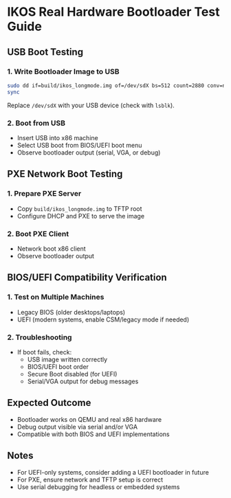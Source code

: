 # IKOS Real Hardware Bootloader Test Guide

## USB Boot Testing

### 1. Write Bootloader Image to USB
```bash
sudo dd if=build/ikos_longmode.img of=/dev/sdX bs=512 count=2880 conv=notrunc
sync
```
Replace `/dev/sdX` with your USB device (check with `lsblk`).

### 2. Boot from USB
- Insert USB into x86 machine
- Select USB boot from BIOS/UEFI boot menu
- Observe bootloader output (serial, VGA, or debug)

## PXE Network Boot Testing

### 1. Prepare PXE Server
- Copy `build/ikos_longmode.img` to TFTP root
- Configure DHCP and PXE to serve the image

### 2. Boot PXE Client
- Network boot x86 client
- Observe bootloader output

## BIOS/UEFI Compatibility Verification

### 1. Test on Multiple Machines
- Legacy BIOS (older desktops/laptops)
- UEFI (modern systems, enable CSM/legacy mode if needed)

### 2. Troubleshooting
- If boot fails, check:
  - USB image written correctly
  - BIOS/UEFI boot order
  - Secure Boot disabled (for UEFI)
  - Serial/VGA output for debug messages

## Expected Outcome
- Bootloader works on QEMU and real x86 hardware
- Debug output visible via serial and/or VGA
- Compatible with both BIOS and UEFI implementations

## Notes
- For UEFI-only systems, consider adding a UEFI bootloader in future
- For PXE, ensure network and TFTP setup is correct
- Use serial debugging for headless or embedded systems
